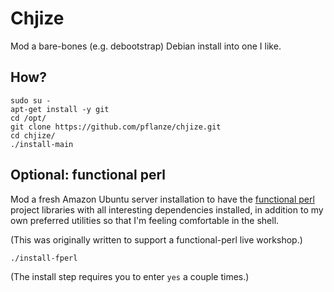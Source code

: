 # Chjize

Mod a bare-bones (e.g. debootstrap) Debian install into one I like.

## How?

    sudo su -
    apt-get install -y git
    cd /opt/
    git clone https://github.com/pflanze/chjize.git
    cd chjize/
    ./install-main

## Optional: functional perl

Mod a fresh Amazon Ubuntu server installation to have the [functional
perl](http://functional-perl.org/) project libraries with all
interesting dependencies installed, in addition to my own preferred
utilities so that I'm feeling comfortable in the shell.

(This was originally written to support a functional-perl live
workshop.)

    ./install-fperl

(The install step requires you to enter `yes` a couple times.)
